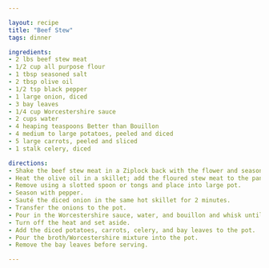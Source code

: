 ```yaml
---

layout: recipe
title: "Beef Stew"
tags: dinner

ingredients:
- 2 lbs beef stew meat
- 1/2 cup all purpose flour
- 1 tbsp seasoned salt
- 2 tbsp olive oil
- 1/2 tsp black pepper
- 1 large onion, diced
- 3 bay leaves
- 1/4 cup Worcestershire sauce
- 2 cups water
- 4 heaping teaspoons Better than Bouillon
- 4 medium to large potatoes, peeled and diced
- 5 large carrots, peeled and sliced
- 1 stalk celery, diced

directions:
- Shake the beef stew meat in a Ziplock back with the flower and seasoned salt until evenly coated.
- Heat the olive oil in a skillet; add the floured stew meat to the pan and brown on all sides.
- Remove using a slotted spoon or tongs and place into large pot.
- Season with pepper.
- Sauté the diced onion in the same hot skillet for 2 minutes.
- Transfer the onions to the pot.
- Pour in the Worcestershire sauce, water, and bouillon and whisk until mixed, making sure you scrape up any browned bits in the bottom of the pan.
- Turn off the heat and set aside.
- Add the diced potatoes, carrots, celery, and bay leaves to the pot.
- Pour the broth/Worcestershire mixture into the pot.
- Remove the bay leaves before serving.

---
```

